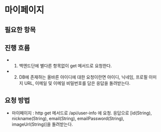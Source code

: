 # 마이페이지

## 필요한 항목

## 진행 흐름
- 1. 백엔드단에 별다른 항목없이 get 메서드로 요청한다.
- 2. DB에 존재하는 올바른 아이디에 대한 요청이란면 아이디, 닉네임, 프로필 이미지 URL, 이메일 및 이메일 비밀번호를 담은 응답을 돌려받는다.

## 요청 방법
- 마이페이지 : http get 메서드로 /api/user-info 에 요청. 응답으로 
    [id(String), nickname(String), email(String), emailPassword(String), imageUrl(String)]을 돌려받는다.